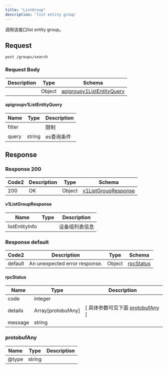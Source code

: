 ```yaml
---
title: "ListGroup"
description: 'list entity group'
---
```



调用该接口list entity group。



## Request


```
post /groups/search
```







### Request Body


 
| Description | Type | Schema |
| ----------- | ------ | ------ |
|  | Object | [apigroupv1ListEntityQuery](#apigroupv1ListEntityQuery) |

#### apigroupv1ListEntityQuery

| Name | Type | Description | 
| ---- | ---- | ----------- |     
| filter |  | 限制 |      
| query | string | es查询条件 |   


  
     
   
     
 
 





## Response



### Response  200

 
| Code2 | Description | Type | Schema |
| ---- | ----------- | ------ | ------ |
| 200 | OK | Object | [v1ListGroupResponse](#v1ListGroupResponse) |

#### v1ListGroupResponse

| Name | Type | Description | 
| ---- | ---- | ----------- |     
| listEntityInfo |  | 设备组列表信息 |   


  
     
 
 


 


### Response  default

 
| Code2 | Description | Type | Schema |
| ---- | ----------- | ------ | ------ |
| default | An unexpected error response. | Object | [rpcStatus](#rpcStatus) |

#### rpcStatus

| Name | Type | Description | 
| ---- | ---- | ----------- |     
| code | integer |  |          
| details | Array[protobufAny] |  [ 具体参数可见下面 [protobufAny](#protobufAny) ] |       
| message | string |  |   


  
     
   
       
         
### protobufAny
| Name | Type | Description | 
| ---- | ---- | ----------- |     
| @type | string |  |   


  
     
 
 


          
     
   
     
 
 


 


